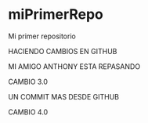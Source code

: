 # miPrimerRepo
Mi primer repositorio

HACIENDO CAMBIOS EN GITHUB 

MI AMIGO ANTHONY ESTA REPASANDO 

CAMBIO 3.0

UN COMMIT MAS DESDE GITHUB

CAMBIO 4.0
